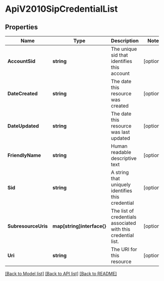 # ApiV2010SipCredentialList

## Properties

Name | Type | Description | Notes
------------ | ------------- | ------------- | -------------
**AccountSid** | **string** | The unique sid that identifies this account |[optional] 
**DateCreated** | **string** | The date this resource was created |[optional] 
**DateUpdated** | **string** | The date this resource was last updated |[optional] 
**FriendlyName** | **string** | Human readable descriptive text |[optional] 
**Sid** | **string** | A string that uniquely identifies this credential |[optional] 
**SubresourceUris** | **map[string]interface{}** | The list of credentials associated with this credential list. |[optional] 
**Uri** | **string** | The URI for this resource |[optional] 

[[Back to Model list]](../README.md#documentation-for-models) [[Back to API list]](../README.md#documentation-for-api-endpoints) [[Back to README]](../README.md)


